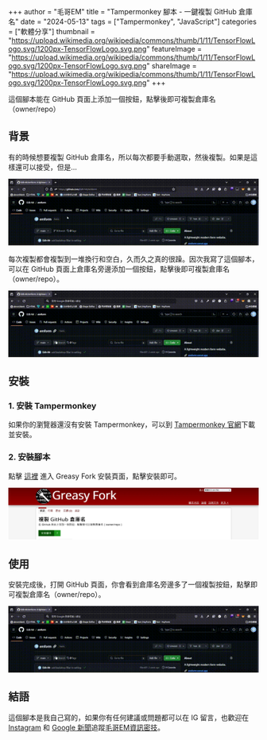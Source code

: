 +++
author = "毛哥EM"
title = "Tampermonkey 腳本 - 一鍵複製 GitHub 倉庫名"
date = "2024-05-13"
tags = ["Tampermonkey", "JavaScript"]
categories = ["軟體分享"]
thumbnail = "https://upload.wikimedia.org/wikipedia/commons/thumb/1/11/TensorFlowLogo.svg/1200px-TensorFlowLogo.svg.png"
featureImage = "https://upload.wikimedia.org/wikipedia/commons/thumb/1/11/TensorFlowLogo.svg/1200px-TensorFlowLogo.svg.png"
shareImage = "https://upload.wikimedia.org/wikipedia/commons/thumb/1/11/TensorFlowLogo.svg/1200px-TensorFlowLogo.svg.png"
+++

這個腳本能在 GitHub 頁面上添加一個按鈕，點擊後即可複製倉庫名（owner/repo）

<!--more-->

## 背景

有的時候想要複製 GitHub 倉庫名，所以每次都要手動選取，然後複製。如果是這樣還可以接受，但是...

![alt text](wtf.gif)

每次複製都會複製到一堆換行和空白，久而久之真的很躁。因次我寫了這個腳本，可以在 GitHub 頁面上倉庫名旁邊添加一個按鈕，點擊後即可複製倉庫名（owner/repo）。

![點擊後即可複製倉庫名](result.gif)

## 安裝

### 1. 安裝 Tampermonkey

如果你的瀏覽器還沒有安裝 Tampermonkey，可以到 [Tampermonkey 官網](https://www.tampermonkey.net/)下載並安裝。

### 2. 安裝腳本
    
點擊 [這裡](https://greasyfork.org/en/scripts/494749-copy-github-repo-name) 進入 Greasy Fork 安裝頁面，點擊安裝即可。

![安裝腳本](install.webp)

## 使用

安裝完成後，打開 GitHub 頁面，你會看到倉庫名旁邊多了一個複製按鈕，點擊即可複製倉庫名（owner/repo）。

![點擊後即可複製倉庫名](result.gif)

## 結語

這個腳本是我自己寫的，如果你有任何建議或問題都可以在 IG 留言，也歡迎在 [Instagram](https://www.instagram.com/em.tec.blog) 和 [Google 新聞](https://news.google.com/publications/CAAqBwgKMKXLvgswsubVAw?ceid=TW:zh-Hant&oc=3)追蹤[毛哥EM資訊密技](https://em-tec.github.io/)。